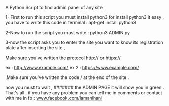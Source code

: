 A Python Script to find admin panel of any site

1- First to run this script you must install python3 for install python3 it easy , you have to write this code in terminal : apt-get install python3

2-Now to run the script you must write : python3 ADMIN.py

3-now the script asks you to enter the site you want to know its registration plate after inserting the site ,

Make sure you've written the protocol http:// or https://

ex : http://www.example.com/ ex 2 : https://www.example.com/

,Make sure you've written the code / at the end of the site .

now you must to wait , ####### the ADMIN PAGE it will show you in green . That's all , if you have any problem you can tell me in comments or contact with me in fb : www.facebook.com/lamanihani
